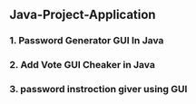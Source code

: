 ## Java-Project-Application
### 1. Password Generator GUI In Java
### 2. Add Vote GUI Cheaker in Java
### 3. password instroction giver using GUI
